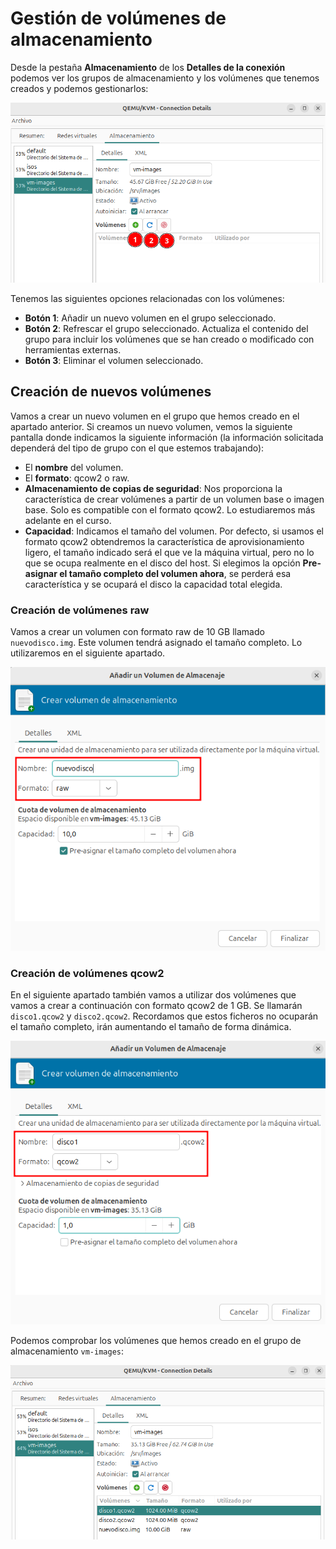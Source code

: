 # Gestión de volúmenes de almacenamiento

Desde la pestaña **Almacenamiento** de los **Detalles de la conexión** podemos ver los grupos de almacenamiento y los volúmenes que tenemos creados y podemos gestionarlos:

![volumen](img/volumen1.png)

Tenemos las siguientes opciones relacionadas con los volúmenes:

* **Botón 1**: Añadir un nuevo volumen en el grupo seleccionado.
* **Botón 2**: Refrescar el grupo seleccionado. Actualiza el contenido del grupo para incluir los volúmenes que se han creado o modificado con herramientas externas.
* **Botón 3**: Eliminar el volumen seleccionado.

## Creación de nuevos volúmenes

Vamos a crear un nuevo volumen en el grupo que hemos creado en el apartado anterior. Si creamos un nuevo volumen, vemos la siguiente pantalla donde indicamos la siguiente información (la información solicitada dependerá del tipo de grupo con el que estemos trabajando):

* El **nombre** del volumen.
* El **formato**: qcow2 o raw.
* **Almacenamiento de copias de seguridad**: Nos proporciona la característica de crear volúmenes a partir de un volumen base o imagen base. Solo es compatible con el formato qcow2. Lo estudiaremos más adelante en el curso. 
* **Capacidad**: Indicamos el tamaño del volumen. Por defecto, si usamos el formato qcow2 obtendremos la característica de aprovisionamiento ligero, el tamaño indicado será el que ve la máquina virtual, pero no lo que se ocupa realmente en el disco del host. Si elegimos la opción **Pre-asignar el tamaño completo del volumen ahora**, se perderá esa característica y se ocupará el disco la capacidad total elegida.

### Creación de volúmenes raw

Vamos a crear un volumen con formato raw de 10 GB llamado `nuevodisco.img`. Este volumen tendrá asignado el tamaño completo. Lo utilizaremos en el siguiente apartado.

![volumen](img/volumen2.png)

### Creación de volúmenes qcow2

En el siguiente apartado también vamos a utilizar dos volúmenes que vamos a crear a continuación con formato qcow2 de 1 GB. Se llamarán `disco1.qcow2` y `disco2.qcow2`. Recordamos que estos ficheros no ocuparán el tamaño completo, irán aumentando el tamaño de forma dinámica.

![volumen](img/volumen3.png)

Podemos comprobar los volúmenes que hemos creado en el grupo de almacenamiento `vm-images`:

![volumen](img/volumen4.png)